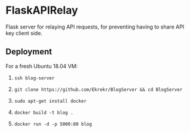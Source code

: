 # FlaskAPIRelay

Flask server for relaying API requests, for preventing having to share API key client side.

## Deployment

For a fresh Ubuntu 18.04 VM:

1. `ssh blog-server`

1. `git clone https://github.com/Ekrekr/BlogServer && cd BlogServer`

1. `sudo apt-get install docker`

1. `docker build -t blog .`

1. `docker run -d -p 5000:80 blog`


